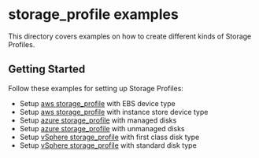 # storage_profile examples

This directory covers examples on how to create different kinds of Storage Profiles. 

## Getting Started

Follow these examples for setting up Storage Profiles:

* Setup [aws storage_profile](aws_with_ebs/README.md) with EBS device type
* Setup [aws storage_profile](aws_with_instance_store/README.md) with instance store device type
* Setup [azure storage_profile](azure_with_managed_disks/README.md) with managed disks
* Setup [azure storage_profile](azure_with_unmanaged_disks/README.md) with unmanaged disks
* Setup [vSphere storage_profile](vsphere_with_first_class_disk/README.md) with first class disk type
* Setup [vSphere storage_profile](vsphere_with_standard_disk/README.md) with standard disk type
